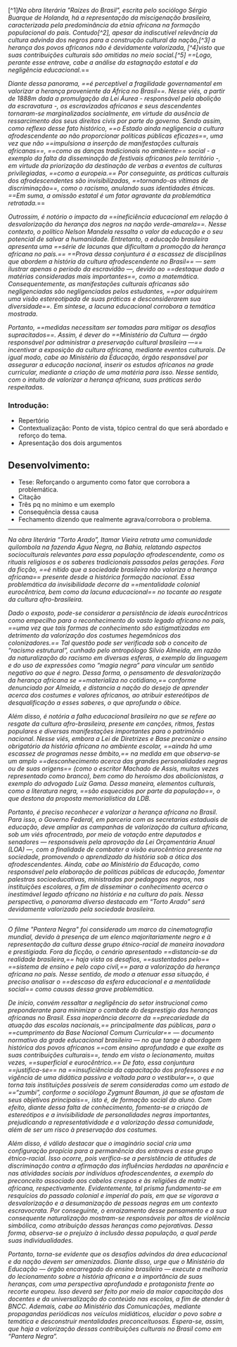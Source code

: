 [^1]_Na obra literária "Raízes do Brasil", escrita pelo sociólogo Sérgio Buarque de Holanda, há a representação da miscigenação brasileira, caracterizada pela predominância da etnia africana na formação populacional do país. Contudo[^2], apesar da indiscutível relevância da cultura advinda dos negros para a construção cultural da nação,[^3] a herança dos povos africanos não é devidamente valorizada, [^4]visto que suas contribuições culturais são omitidas no meio social.[^5] ==Logo, perante esse entrave, cabe a análise da estagnação estatal e da negligência educacional._==

_Diante dessa panorama, ==é perceptível a fragilidade governamental em valorizar a herança proveniente da África no Brasil==. Nesse viés, a partir de 1888m dada a promulgação da Lei Áurea - responsável pela abolição da escravatura -, os escravizados africanos e seus descendentes tornaram-se marginalizados socialmente, em virtude da ausência de ressarcimento dos seus direitos civis por parte do governo. Sendo assim, como reflexo desse fato histórico, ==o Estado ainda negligencia a cultura afrodescendente ao não proporcionar políticas públicas eficazes==, uma vez que não ==impulsiona a inserção de manifestações culturais africanas==, ==como as danças tradicionais no ambiente== social - a exemplo da falta da disseminação de festivais africanos pelo território -, em virtude da priorização da destinação de verbas a eventos de culturas privilegiadas, ==como a europeia.== Por conseguinte, as práticas culturais dos afrodescendentes são invisibilizadas, ==tornando-as vítimas de discriminação==, como o racismo, anulando suas identidades étnicas. ==Em suma, a omissão estatal é um fator agravante da problemática retratada._==

_Outrossim, é notório o impacto da ==ineficiência educacional em relação à desvalorização da herança dos negros na nação verde-amarela==. Nesse contexto, o político Nelson Mandela ressalta o valor da educação e o seu potencial de salvar a humanidade. Entretanto, a educação brasileira apresenta uma ==série de lacunas que dificultam a promoção da herança africana no país.== ==Prova dessa conjuntura é a escassez de disciplinas que abordem a história da cultura afrodescendente no Brasil== — sem ilustrar apenas o período da escravidão —, devido ao ==destaque dado a matérias consideradas mais importantes==, como a matemática. Consequentemente, as manifestações culturais africanas são negligenciadas são negligenciadas pelos estudantes, ==por adquirirem uma visão estereotipada de suas práticas e desconsiderarem sua diversidade==. Em síntese, a lacuna educacional corrobora a temática mostrada._

_Portanto, ==medidas necessitam ser tomadas para mitigar os desafios supracitados==. Assim, é dever do ==Ministério da Cultura — órgão responsável por administrar a preservação cultural brasileira —== incentivar a exposição da cultura africana, mediante eventos culturais. De igual modo, cabe ao Ministério da Educação, órgão responsável por assegurar a educação nacional, inserir os estudos africanos na grade curricular, mediante a criação de uma matéria para isso. Nesse sentido, com o intuito de valorizar a herança africana, suas práticas serão respeitadas._

### Introdução:
- Repertório
- Contextualização: Ponto de vista, tópico central do que será abordado e reforço do tema. 
- Apresentação dos dois argumentos

## Desenvolvimento:
- Tese: Reforçando o argumento como fator que corrobora a problemática.
- Citação
- Três pq no mínimo e um exemplo 
- Consequência dessa causa
- Fechamento dizendo que realmente agrava/corrobora o problema. 

---

_Na obra literária “Torto Arado”, Itamar Vieira retrata uma comunidade quilombola na fazenda Água Negra, na Bahia, relatando aspectos socioculturais relevantes para essa população afrodescendente, como os rituais religiosos e os saberes tradicionais passados pelas gerações. Fora da ficção, ==é nítido que a sociedade brasileira não valoriza a herança africana== presente desde a histórica formação nacional. Essa problemática da invisibilidade decorre da ==mentalidade colonial eurocêntrica, bem como da lacuna educacional== no tocante ao resgate da cultura afro-brasileira._

_Dado o exposto, pode-se considerar a persistência de ideais eurocêntricos como empecilho para o reconhecimento do vasto legado africano no país, ==uma vez que tais formas de conhecimento são estigmatizadas em detrimento da valorização dos costumes hegemônicos dos colonizadores.== Tal questão pode ser verificada sob o conceito de “racismo estrutural”, cunhado pelo antropólogo Silvio Almeida, em razão da naturalização do racismo em diversas esferas, a exemplo da linguagem e do uso de expressões como “magia negra” para vincular um sentido negativo ao que é negro. Dessa forma, o pensamento de desvalorização da herança africana se ==materializa no cotidiano,== conforme denunciado por Almeida, e distancia a nação do desejo de aprender acerca dos costumes e valores africanos, ao atribuir estereótipos de desqualificação a esses saberes, o que aprofunda o óbice._

_Além disso, é notória a falha educacional brasileira no que se refere ao resgate da cultura afro-brasileira, presente em canções, ritmos, festas populares e diversas manifestações importantes para o patrimônio nacional. Nesse viés, embora a Lei de Diretrizes e Base preconize o ensino obrigatório da história africana no ambiente escolar, ==ainda há uma escassez de programas nesse âmbito,== na medida em que observa-se um amplo ==desconhecimento acerca das grandes personalidades negras ou de suas origens== (como o escritor Machado de Assis, muitas vezes representado como branco), bem como do heroísmo dos abolicionistas, a exemplo do advogado Luiz Gama. Dessa maneira, elementos culturais, como a literatura negra, ==são esquecidos por parte da população==, o que destona da proposta memorialística da LDB._

_Portanto, é preciso reconhecer e valorizar a herança africana no Brasil. Para isso, o Governo Federal, em parceria com as secretarias estaduais de educação, deve ampliar as campanhas de valorização da cultura africana, sob um viés afrocentrado, por meio de votação entre deputados e senadores — responsáveis pela aprovação da Lei Orçamentária Anual (LOA) —, com a finalidade de combater a visão eurocêntrica presente na sociedade, promovendo o aprendizado da história sob a ótica dos afrodescendentes. Ainda, cabe ao Ministério da Educação, como responsável pela elaboração de políticas públicas de educação, fomentar palestras socioeducativas, ministradas por pedagogos negros, nas instituições escolares, a fim de disseminar o conhecimento acerca o inestimável legado africano na história e na cultura do país. Nessa perspectiva, o panorama diverso destacado em “Torto Arado” será devidamente valorizado pela sociedade brasileira._

---

_O filme "Pantera Negra" foi considerado um marco da cinematografia mundial, devido à presença de um elenco majoritariamente negro e à representação da cultura desse grupo étnico-racial de maneira inovadora e prestigiada. Fora da ficção, o cenário apresentado ==distancia-se da realidade brasileira,== haja vista os desafios, ==sustentados pelo== ==sistema de ensino e pelo copo civil,== para a valorização da herança africana no país. Nesse sentido, de modo a atenuar essa situação, é preciso analisar o ==descaso da esfera educacional e a mentalidade social== como causas dessa grave problemática._

_De início, convém ressaltar a negligência do setor instrucional como preponderante para minimizar o combate do desprestígio das heranças africanas no Brasil. Essa inoperância decorre da ==precariedade da atuação das escolas nacionais,== principalmente das públicas, para o ==cumprimento da Base Nacional Comum Curricular== — documento normativo da grade educacional brasileira — no que tange à abordagem histórica dos povos africanos ==com ensino aprofundado e que exalte as suas contribuições culturais==, tendo em vista o lecionamento, muitas vezes, ==superficial e eurocêntrico.== De fato, essa conjuntura ==justifica-se== na ==insuficiência da capacitação dos professores e na vigência de uma didática passiva e voltada para o vestibular==, o que torna tais instituições possíveis de serem consideradas como um estado de ==“zumbi”, conforme o sociólogo Zygmunt Bauman, já que se afastam de seus objetivos principais==, isto é, de formação social do aluno. Com efeito, diante dessa falta de conhecimento, fomenta-se a criação de estereótipos e a invisibilidade de personalidades negras importantes, prejudicando a representatividade e a valorização dessa comunidade, além de ser um risco à preservação dos costumes._

_Além disso, é válido destacar que o imaginário social cria uma configuração propícia para a permanência dos entraves a esse grupo étnico-racial. Isso ocorre, pois verifica-se a persistência de atitudes de discriminação contra a afirmação das influências herdadas na aparência e nas atividades sociais por indivíduos afrodescendentes, a exemplo do preconceito associado aos cabelos crespos e às religiões de matriz africana, respectivamente. Evidentemente, tal prisma fundamenta-se em resquícios do passado colonial e imperial do país, em que se vigorava a desvalorização e a desumanização de pessoas negras em um contexto escravocrata. Por conseguinte, o enraizamento desse pensamento e a sua consequente naturalização mostram-se responsáveis por altos de violência simbólica, como atribuição dessas heranças como pejorativas. Dessa forma, observa-se o prejuízo à inclusão dessa população, a qual perde suas individualidades._

_Portanto, torna-se evidente que os desafios advindos da área educacional e da nação devem ser amenizados. Diante disso, urge que o Ministério da Educação — órgão encarregado do ensino brasileiro — execute a melhoria do lecionamento sobre a história africana e a importância de suas heranças, com uma perspectiva aprofundada e protagonista frente ao recorte europeu. Isso deverá ser feito por meio da maior capacitação dos docentes e da universalização do conteúdo nas escolas, a fim de atender à BNCC. Ademais, cabe ao Ministério das Comunicações, mediante propagandas periódicas nos veículos midiáticos, elucidar o povo sobre a temática e desconstruir mentalidades preconceituosas. Espera-se, assim, que haja a valorização dessas contribuições culturais no Brasil como em “Pantera Negra”._